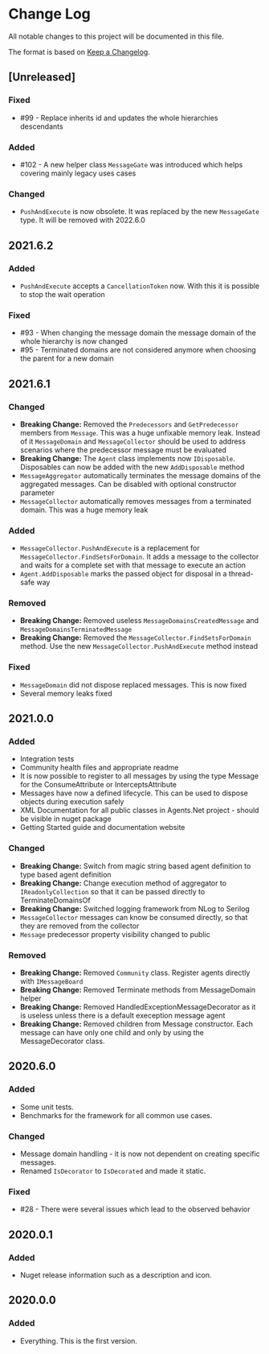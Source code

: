 # Change Log
All notable changes to this project will be documented in this file.

The format is based on [Keep a Changelog](http://keepachangelog.com/).

<!--
*** ## <Version>
*** ### Added
*** ### Changed
*** ### Removed
*** ### Fixed
-->

## [Unreleased]
### Fixed
- #99 - Replace inherits id and updates the whole hierarchies descendants

### Added
- #102 - A new helper class `MessageGate` was introduced which helps covering mainly legacy uses cases

### Changed
- `PushAndExecute` is now obsolete. It was replaced by the new `MessageGate` type. It will be removed with 2022.6.0

## 2021.6.2
### Added
- `PushAndExecute` accepts a `CancellationToken` now. With this it is possible to stop the wait operation

### Fixed
- #93 - When changing the message domain the message domain of the whole hierarchy is now changed
- #95 - Terminated domains are not considered anymore when choosing the parent for a new domain

## 2021.6.1
### Changed
- **Breaking Change:** Removed the `Predecessors` and `GetPredecessor` members from `Message`. This was a huge unfixable memory leak. Instead of it `MessageDomain` and `MessageCollector` should be used to address scenarios where the predecessor message must be evaluated
- **Breaking Change:** The `Agent` class implements now `IDisposable`. Disposables can now be added with the new `AddDisposable` method
- `MessageAggregator` automatically terminates the message domains of the aggregated messages. Can be disabled with optional constructor parameter
- `MessageCollector` automatically removes messages from a terminated domain. This was a huge memory leak

### Added
- `MessageCollector.PushAndExecute` is a replacement for `MessageCollector.FindSetsForDomain`. It adds a message to the collector and waits for a complete set with that message to execute an action
- `Agent.AddDisposable` marks the passed object for disposal in a thread-safe way

### Removed
- **Breaking Change:** Removed useless `MessageDomainsCreatedMessage` and `MessageDomainsTerminatedMessage`
- **Breaking Change:** Removed the `MessageCollector.FindSetsForDomain` method. Use the new `MessageCollector.PushAndExecute` method instead

### Fixed
- `MessageDomain` did not dispose replaced messages. This is now fixed
- Several memory leaks fixed

## 2021.0.0
### Added
- Integration tests
- Community health files and appropriate readme
- It is now possible to register to all messages by using the type Message for the ConsumeAttribute or InterceptsAttribute
- Messages have now a defined lifecycle. This can be used to dispose objects during execution safely
- XML Documentation for all public classes in Agents.Net project - should be visible in nuget package
- Getting Started guide and documentation website

### Changed
- **Breaking Change:** Switch from magic string based agent definition to type based agent definition
- **Breaking Change:** Change execution method of aggregator to `IReadonlyCollection` so that it can be passed directly to TerminateDomainsOf
- **Breaking Change:** Switched logging framework from NLog to Serilog
- `MessageCollector` messages can know be consumed directly, so that they are removed from the collector
- `Message` predecessor property visibility changed to public

### Removed
- **Breaking Change:** Removed `Community` class. Register agents directly with `IMessageBoard`
- **Breaking Change:** Removed Terminate methods from MessageDomain helper
- **Breaking Change:** Removed HandledExceptionMessageDecorator as it is useless unless there is a default exeception message agent
- **Breaking Change:** Removed children from Message constructor. Each message can have only one child and only by using the MessageDecorator class.

## 2020.6.0
### Added
- Some unit tests.
- Benchmarks for the framework for all common use cases.

### Changed
- Message domain handling - it is now not dependent on creating specific messages.
- Renamed `IsDecorator` to `IsDecorated` and made it static.

### Fixed
- #28 - There were several issues which lead to the observed behavior

## 2020.0.1
### Added
- Nuget release information such as a description and icon.

## 2020.0.0
### Added
- Everything. This is the first version.